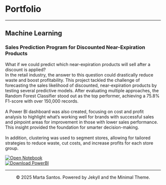 # Portfolio
---
## Machine Learning

### Sales Prediction Program for Discounted Near-Expiration Products

What if we could predict which near-expiration products will sell after a discount is applied?
<br>
In the retail industry, the answer to this question could drastically reduce waste and boost profitability. This project tackled the challenge of forecasting the sales likelihood of discounted, near-expiration products by testing several predictive models. After evaluating multiple approaches, the Random Forest Classifier stood out as the top performer, achieving a 75.8% F1-score with over 150,000 records.
<br><br>
A Power BI dashboard was also created, focusing on cost and profit analysis to highlight what’s working well for brands with successful sales and pinpoint areas for improvement in those with lower sales performance. This insight provided the foundation for smarter decision-making.
<br><br>
In addition, clustering was used to segment stores, allowing for tailored strategies to reduce waste, cut costs, and increase profits for each store group.

[![Open Notebook](https://img.shields.io/badge/Jupyter-Open_Notebook-blue?logo=Jupyter)](projects/ML_Approaches_Near_Expiration_Products.html)
<br>
[![Download PowerBI](https://img.shields.io/badge/Power_BI-View_on_Power_BI-orange?logo=powerbi)](projects/Near_to_Expiration_Program_Dashboard.pbix)

---
<center>© 2025 Marta Santos. Powered by Jekyll and the Minimal Theme.</center>
